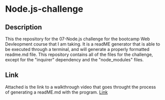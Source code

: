 # Node.js-challenge

## Description
This the repository for the 07-Node.js challenge for the bootcamp Web Devleopment course that I am taking. It is a readME generator that is able to be executed through a terminal, and will generate a properly formatted readme.md file. This repository contains all of the files for the challenge, except for the "inquirer" dependency and the "node_modules" files.

## Link
Attached is the link to a walkthrough video that goes throught the process of generating a readME.md with the program. [Link](https://drive.google.com/drive/folders/1NVrNO2V0rrqx1jBx5d1-AVQaPpuCD4i_?usp=sharing)
